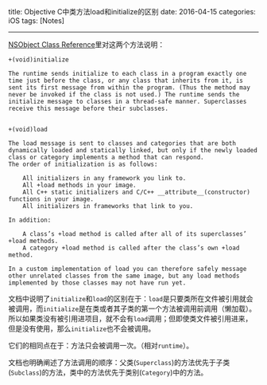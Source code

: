 title: Objective C中类方法load和initialize的区别
date: 2016-04-15 
categories: iOS
tags: [Notes]

---

[NSObject Class Reference](https://developer.apple.com/reference/objectivec/nsobject?language=objc)里对这两个方法说明：
	
	+(void)initialize

    The runtime sends initialize to each class in a program exactly one time just before the class, or any class that inherits from it, is sent its first message from within the program. (Thus the method may never be invoked if the class is not used.) The runtime sends the initialize message to classes in a thread-safe manner. Superclasses receive this message before their subclasses.


	+(void)load

    The load message is sent to classes and categories that are both dynamically loaded and statically linked, but only if the newly loaded class or category implements a method that can respond.
    The order of initialization is as follows:

        All initializers in any framework you link to.
        All +load methods in your image.
        All C++ static initializers and C/C++ __attribute__(constructor) functions in your image.
        All initializers in frameworks that link to you.

    In addition:

        A class’s +load method is called after all of its superclasses’ +load methods.
        A category +load method is called after the class’s own +load method.

    In a custom implementation of load you can therefore safely message other unrelated classes from the same image, but any load methods implemented by those classes may not have run yet.

文档中说明了`initialize`和`load`的区别在于：`load`是只要类所在文件被引用就会被调用，而`initialize`是在类或者其子类的第一个方法被调用前调用（懒加载）。所以如果类没有被引用进项目，就不会有`load`调用；但即使类文件被引用进来，但是没有使用，那么`initialize`也不会被调用。

它们的相同点在于：方法只会被调用一次。（相对`runtime`）。

文档也明确阐述了方法调用的顺序：父类(`Superclass`)的方法优先于子类(`Subclass`)的方法，类中的方法优先于类别(`Category`)中的方法。


